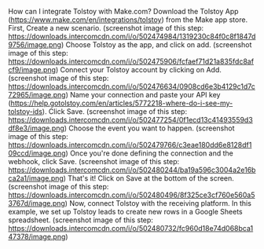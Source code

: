 How can I integrate Tolstoy with Make.com?
Download the Tolstoy App (https://www.make.com/en/integrations/tolstoy) from the Make app store. 
First, Create a new scenario. (screenshot image of this step: https://downloads.intercomcdn.com/i/o/502474984/1319230c84f0c8f1847d9756/image.png)
Choose Tolstoy as the app, and click on add. (screenshot image of this step: https://downloads.intercomcdn.com/i/o/502475906/fcfaef71d21a835fdc8afcf9/image.png)
Connect your Tolstoy account by clicking on Add. (screenshot image of this step: https://downloads.intercomcdn.com/i/o/502476634/0908cd6e3b4129c1d7c72965/image.png)
Name your connection and paste your API key (https://help.gotolstoy.com/en/articles/5772218-where-do-i-see-my-tolstoy-ids). Click Save. (screenshot image of this step: https://downloads.intercomcdn.com/i/o/502477254/0f1ecd13c41493559d3df8e3/image.png)
Choose the event you want to happen. (screenshot image of this step: https://downloads.intercomcdn.com/i/o/502479766/c3eae180dd6e8128df109ccd/image.png)
Once you're done defining the connection and the webhook, click Save. (screenshot image of this step: https://downloads.intercomcdn.com/i/o/502480244/ba19a596c3004a2e16bca2a1/image.png)
That's it! Click on Save at the bottom of the screen. (screenshot image of this step: https://downloads.intercomcdn.com/i/o/502480496/8f325ce3cf760e560a53767d/image.png)
Now, connect Tolstoy with the receiving platform. In this example, we set up Tolstoy leads to create new rows in a Google Sheets spreadsheet. (screenshot image of this step: https://downloads.intercomcdn.com/i/o/502480732/fc960d18e74d068bca147378/image.png)